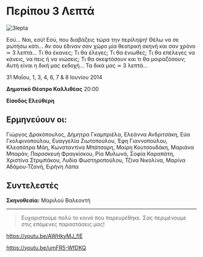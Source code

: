 # Περίπου 3 Λεπτά

![3lepta](https://github.com/theatrikiopa/theatrikiopa.eu/assets/16403754/da018a4e-3fd0-4a4b-a215-e1997a50befa)

Εσύ… Ναι, εσύ! Εσύ, που διαβάζεις τώρα την περίληψη! Θέλω να σε ρωτήσω κάτι… Αν σου έδιναν σαν χώρο μία θεατρική σκηνή και σαν χρόνο ≃ 3 λεπτά… Τι θα έκανες; Τι θα έλεγες; Τι θα ένιωθες; Τι θα επέλεγες να κάνεις, να πεις ή να νιώσεις; Τι θα σκεφτόσουν και τι θα μοιραζόσουν; Αυτή είναι η δική μας εκδοχή… Τα δικά μας ≃ 3 λεπτά…

31 Μαΐου, 1, 3, 4, 6, 7 & 8 Ιουνίου 2014

**Δημοτικό Θέατρο Καλλιθέας** 20:00

**Είσοδος Ελεύθερη**

## **Ερμηνεύουν οι:**
Γιώργος Δρακόπουλος, Δήμητρα Γκαμπριέλα, Ελεάννα Ανδριτσάκη, Εύα Γκολφινοπούλου, Ευαγγελία Ζιωτοπούλου, Έφη Γιαννοπούλου, Κλεοπάτρα Μάη, Κωνσταντίνα Μπάτσαρη, Μαίρη Κουτσουδάκη, Μαριάνα Μπαράν, Παρασκευή Φραγκίσκου, Ρία Μυλωνά, Σοφία Καραπάτη, Χριστίνα Στριμπάκου, Λυδία Φωστηροπούλου, Τζίνα Νικολίνα, Μαρίνα Αδάμου-Τζανή, Ειρήνη Λάπα

## **Συντελεστές**
**Σκηνοθεσία:** Μαριλού Βαλεοντή

***
> Ευχαριστούμε πολύ το κοινό που παρευρέθηκε.
> Σας περιμένουμε στις επόμενες παραστάσεις μας!

https://youtu.be/AWHkyMJ_flE

https://youtu.be/umFR5-WfDKQ
